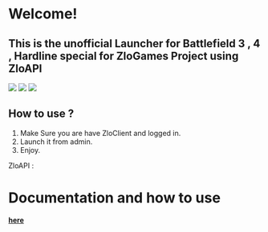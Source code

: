 # Welcome!

## This is the unofficial Launcher for Battlefield 3 , 4 , Hardline special for ZloGames Project using ZloAPI

![](https://i.imgur.com/TSz0k3e.jpeg)
![](https://i.imgur.com/EAYjiem.png)
![](https://i.imgur.com/0fr55oa.png)

## **How to use ?**

1.  Make Sure you are have ZloClient and logged in.
2.  Launch it from admin.
3.  Enjoy.

ZloAPI : 
# Documentation and how to use  
**[here](https://gist.github.com/bigworld12/9eb609407859c571c02ad0c48251b767)**
